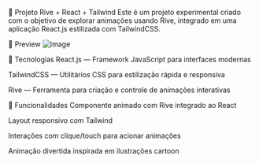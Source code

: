 🧠 Projeto Rive + React + Tailwind
Este é um projeto experimental criado com o objetivo de explorar animações usando Rive, integrado em uma aplicação React.js estilizada com TailwindCSS.

📸 Preview
![image](https://github.com/user-attachments/assets/93eb9204-517a-4d28-9e72-1e1726a9897a)

🚀 Tecnologias
React.js — Framework JavaScript para interfaces modernas

TailwindCSS — Utilitários CSS para estilização rápida e responsiva

Rive — Ferramenta para criação e controle de animações interativas

🧩 Funcionalidades
Componente animado com Rive integrado ao React

Layout responsivo com Tailwind

Interações com clique/touch para acionar animações

Animação divertida inspirada em ilustrações cartoon
